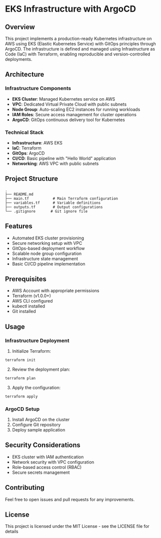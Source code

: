 # EKS Infrastructure with ArgoCD

## Overview
This project implements a production-ready Kubernetes infrastructure on AWS using EKS (Elastic Kubernetes Service) with GitOps principles through ArgoCD. The infrastructure is defined and managed using Infrastructure as Code (IaC) with Terraform, enabling reproducible and version-controlled deployments.

## Architecture

### Infrastructure Components
- **EKS Cluster**: Managed Kubernetes service on AWS
- **VPC**: Dedicated Virtual Private Cloud with public subnets
- **Node Group**: Auto-scaling EC2 instances for running workloads
- **IAM Roles**: Secure access management for cluster operations
- **ArgoCD**: GitOps continuous delivery tool for Kubernetes

### Technical Stack
- **Infrastructure**: AWS EKS
- **IaC**: Terraform
- **GitOps**: ArgoCD
- **CI/CD**: Basic pipeline with "Hello World" application
- **Networking**: AWS VPC with public subnets

## Project Structure
```
.
├── README.md
├── main.tf           # Main Terraform configuration
├── variables.tf      # Variable definitions
├── outputs.tf        # Output configurations
└── .gitignore       # Git ignore file
```

## Features
- Automated EKS cluster provisioning
- Secure networking setup with VPC
- GitOps-based deployment workflow
- Scalable node group configuration
- Infrastructure state management
- Basic CI/CD pipeline implementation

## Prerequisites
- AWS Account with appropriate permissions
- Terraform (v1.0.0+)
- AWS CLI configured
- kubectl installed
- Git installed

## Usage

### Infrastructure Deployment
1. Initialize Terraform:
```bash
terraform init
```

2. Review the deployment plan:
```bash
terraform plan
```

3. Apply the configuration:
```bash
terraform apply
```

### ArgoCD Setup
1. Install ArgoCD on the cluster
2. Configure Git repository
3. Deploy sample application

## Security Considerations
- EKS cluster with IAM authentication
- Network security with VPC configuration
- Role-based access control (RBAC)
- Secure secrets management

## Contributing
Feel free to open issues and pull requests for any improvements.

## License
This project is licensed under the MIT License - see the LICENSE file for details
